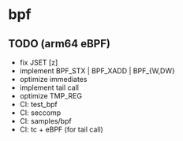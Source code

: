 # bpf

## TODO (arm64 eBPF)
 - fix JSET [z]
 - implement BPF_STX | BPF_XADD | BPF_{W,DW}
 - optimize immediates
 - implement tail call
 - optimize TMP_REG
 - CI: test_bpf
 - CI: seccomp
 - CI: samples/bpf
 - CI: tc + eBPF (for tail call)
